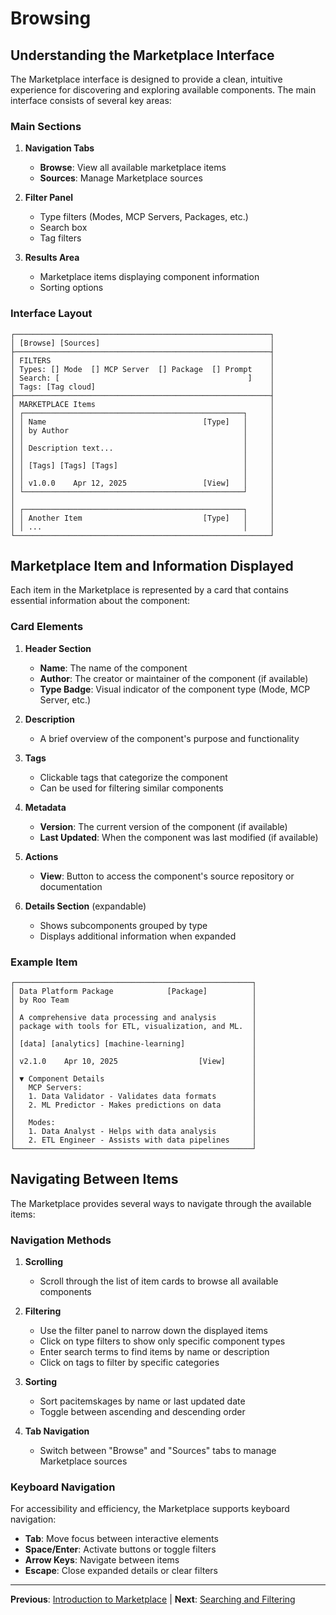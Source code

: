 # Browsing

## Understanding the Marketplace Interface

The Marketplace interface is designed to provide a clean, intuitive experience for discovering and exploring available components. The main interface consists of several key areas:

### Main Sections

1. **Navigation Tabs**

    - **Browse**: View all available marketplace items
    - **Sources**: Manage Marketplace sources

2. **Filter Panel**

    - Type filters (Modes, MCP Servers, Packages, etc.)
    - Search box
    - Tag filters

3. **Results Area**
    - Marketplace items displaying component information
    - Sorting options

### Interface Layout

```
┌─────────────────────────────────────────────────────────┐
│ [Browse] [Sources]                                      │
├─────────────────────────────────────────────────────────┤
│ FILTERS                                                 │
│ Types: [] Mode  [] MCP Server  [] Package  [] Prompt    │
│ Search: [                                          ]    │
│ Tags: [Tag cloud]                                       │
├─────────────────────────────────────────────────────────┤
│ MARKETPLACE Items                                       │
│ ┌─────────────────────────────────────────────────┐     │
│ │ Name                                   [Type]   │     │
│ │ by Author                                       │     │
│ │                                                 │     │
│ │ Description text...                             │     │
│ │                                                 │     │
│ │ [Tags] [Tags] [Tags]                            │     │
│ │                                                 │     │
│ │ v1.0.0    Apr 12, 2025                 [View]   │     │
│ └─────────────────────────────────────────────────┘     │
│                                                         │
│ ┌─────────────────────────────────────────────────┐     │
│ │ Another Item                           [Type]   │     │
│ │ ...                                             │     │
└─────────────────────────────────────────────────────────┘
```

## Marketplace Item and Information Displayed

Each item in the Marketplace is represented by a card that contains essential information about the component:

### Card Elements

1. **Header Section**

    - **Name**: The name of the component
    - **Author**: The creator or maintainer of the component (if available)
    - **Type Badge**: Visual indicator of the component type (Mode, MCP Server, etc.)

2. **Description**

    - A brief overview of the component's purpose and functionality

3. **Tags**

    - Clickable tags that categorize the component
    - Can be used for filtering similar components

4. **Metadata**

    - **Version**: The current version of the component (if available)
    - **Last Updated**: When the component was last modified (if available)

5. **Actions**

    - **View**: Button to access the component's source repository or documentation

6. **Details Section** (expandable)
    - Shows subcomponents grouped by type
    - Displays additional information when expanded

### Example Item

```
┌─────────────────────────────────────────────────────┐
│ Data Platform Package            [Package]          │
│ by Roo Team                                         │
│                                                     │
│ A comprehensive data processing and analysis        │
│ package with tools for ETL, visualization, and ML.  │
│                                                     │
│ [data] [analytics] [machine-learning]               │
│                                                     │
│ v2.1.0    Apr 10, 2025                  [View]      │
│                                                     │
│ ▼ Component Details                                 │
│   MCP Servers:                                      │
│   1. Data Validator - Validates data formats        │
│   2. ML Predictor - Makes predictions on data       │
│                                                     │
│   Modes:                                            │
│   1. Data Analyst - Helps with data analysis        │
│   2. ETL Engineer - Assists with data pipelines     │
└─────────────────────────────────────────────────────┘
```

## Navigating Between Items

The Marketplace provides several ways to navigate through the available items:

### Navigation Methods

1. **Scrolling**

    - Scroll through the list of item cards to browse all available components

2. **Filtering**

    - Use the filter panel to narrow down the displayed items
    - Click on type filters to show only specific component types
    - Enter search terms to find items by name or description
    - Click on tags to filter by specific categories

3. **Sorting**

    - Sort pacitemskages by name or last updated date
    - Toggle between ascending and descending order

4. **Tab Navigation**
    - Switch between "Browse" and "Sources" tabs to manage Marketplace sources

### Keyboard Navigation

For accessibility and efficiency, the Marketplace supports keyboard navigation:

- **Tab**: Move focus between interactive elements
- **Space/Enter**: Activate buttons or toggle filters
- **Arrow Keys**: Navigate between items
- **Escape**: Close expanded details or clear filters

---

**Previous**: [Introduction to Marketplace](./01-introduction.md) | **Next**: [Searching and Filtering](./03-searching-and-filtering.md)
